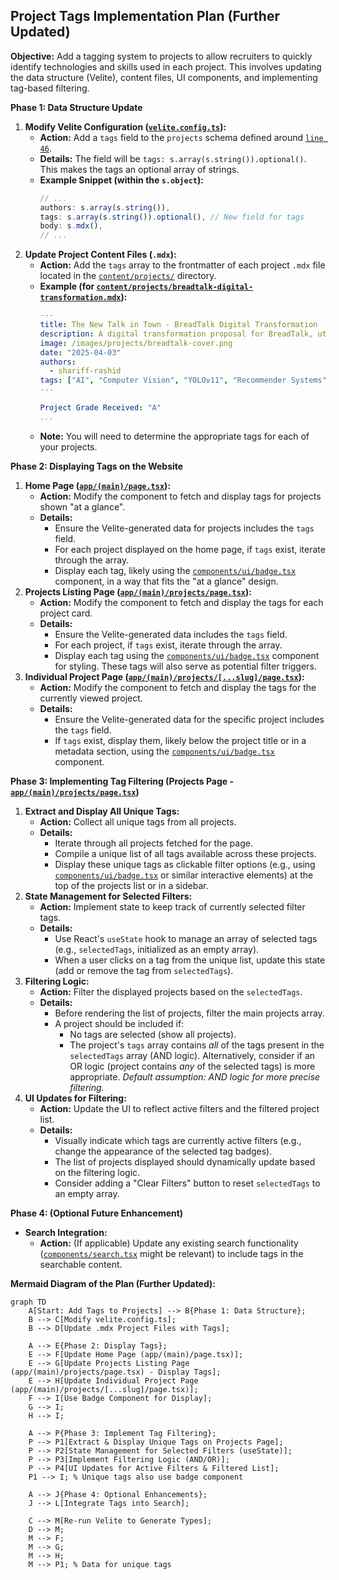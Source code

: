 ## Project Tags Implementation Plan (Further Updated)

**Objective:** Add a tagging system to projects to allow recruiters to quickly identify technologies and skills used in each project. This involves updating the data structure (Velite), content files, UI components, and implementing tag-based filtering.

**Phase 1: Data Structure Update**

1.  **Modify Velite Configuration ([`velite.config.ts`](velite.config.ts:1)):**
    *   **Action:** Add a `tags` field to the `projects` schema defined around [`line 46`](velite.config.ts:46).
    *   **Details:** The field will be `tags: s.array(s.string()).optional()`. This makes the tags an optional array of strings.
    *   **Example Snippet (within the `s.object`):**
        ```typescript
        // ...
        authors: s.array(s.string()),
        tags: s.array(s.string()).optional(), // New field for tags
        body: s.mdx(),
        // ...
        ```
2.  **Update Project Content Files (`.mdx`):**
    *   **Action:** Add the `tags` array to the frontmatter of each project `.mdx` file located in the [`content/projects/`](content/projects/) directory.
    *   **Example (for [`content/projects/breadtalk-digital-transformation.mdx`](content/projects/breadtalk-digital-transformation.mdx:1)):**
        ```yaml
        ---
        title: The New Talk in Town - BreadTalk Digital Transformation
        description: A digital transformation proposal for BreadTalk, utilising AI effectively with a focus on digital leadership.
        image: /images/projects/breadtalk-cover.png
        date: "2025-04-03"
        authors:
          - shariff-rashid
        tags: ["AI", "Computer Vision", "YOLOv11", "Recommender Systems", "Digital Transformation", "Figma"] # Example tags
        ---
        
        Project Grade Received: "A"
        ...
        ```
    *   **Note:** You will need to determine the appropriate tags for each of your projects.

**Phase 2: Displaying Tags on the Website**

1.  **Home Page ([`app/(main)/page.tsx`](app/(main)/page.tsx)):**
    *   **Action:** Modify the component to fetch and display tags for projects shown "at a glance".
    *   **Details:**
        *   Ensure the Velite-generated data for projects includes the `tags` field.
        *   For each project displayed on the home page, if `tags` exist, iterate through the array.
        *   Display each tag, likely using the [`components/ui/badge.tsx`](components/ui/badge.tsx) component, in a way that fits the "at a glance" design.
2.  **Projects Listing Page ([`app/(main)/projects/page.tsx`](app/(main)/projects/page.tsx)):**
    *   **Action:** Modify the component to fetch and display the tags for each project card.
    *   **Details:**
        *   Ensure the Velite-generated data includes the `tags` field.
        *   For each project, if `tags` exist, iterate through the array.
        *   Display each tag using the [`components/ui/badge.tsx`](components/ui/badge.tsx) component for styling. These tags will also serve as potential filter triggers.
3.  **Individual Project Page ([`app/(main)/projects/[...slug]/page.tsx`](app/(main)/projects/[...slug]/page.tsx)):**
    *   **Action:** Modify the component to fetch and display the tags for the currently viewed project.
    *   **Details:**
        *   Ensure the Velite-generated data for the specific project includes the `tags` field.
        *   If `tags` exist, display them, likely below the project title or in a metadata section, using the [`components/ui/badge.tsx`](components/ui/badge.tsx) component.

**Phase 3: Implementing Tag Filtering (Projects Page - [`app/(main)/projects/page.tsx`](app/(main)/projects/page.tsx))**

1.  **Extract and Display All Unique Tags:**
    *   **Action:** Collect all unique tags from all projects.
    *   **Details:**
        *   Iterate through all projects fetched for the page.
        *   Compile a unique list of all tags available across these projects.
        *   Display these unique tags as clickable filter options (e.g., using [`components/ui/badge.tsx`](components/ui/badge.tsx) or similar interactive elements) at the top of the projects list or in a sidebar.
2.  **State Management for Selected Filters:**
    *   **Action:** Implement state to keep track of currently selected filter tags.
    *   **Details:**
        *   Use React's `useState` hook to manage an array of selected tags (e.g., `selectedTags`, initialized as an empty array).
        *   When a user clicks on a tag from the unique list, update this state (add or remove the tag from `selectedTags`).
3.  **Filtering Logic:**
    *   **Action:** Filter the displayed projects based on the `selectedTags`.
    *   **Details:**
        *   Before rendering the list of projects, filter the main projects array.
        *   A project should be included if:
            *   No tags are selected (show all projects).
            *   The project's `tags` array contains *all* of the tags present in the `selectedTags` array (AND logic). Alternatively, consider if an OR logic (project contains *any* of the selected tags) is more appropriate. *Default assumption: AND logic for more precise filtering.*
4.  **UI Updates for Filtering:**
    *   **Action:** Update the UI to reflect active filters and the filtered project list.
    *   **Details:**
        *   Visually indicate which tags are currently active filters (e.g., change the appearance of the selected tag badges).
        *   The list of projects displayed should dynamically update based on the filtering logic.
        *   Consider adding a "Clear Filters" button to reset `selectedTags` to an empty array.

**Phase 4: (Optional Future Enhancement)**

*   **Search Integration:**
    *   **Action:** (If applicable) Update any existing search functionality ([`components/search.tsx`](components/search.tsx) might be relevant) to include tags in the searchable content.

**Mermaid Diagram of the Plan (Further Updated):**

```mermaid
graph TD
    A[Start: Add Tags to Projects] --> B{Phase 1: Data Structure};
    B --> C[Modify velite.config.ts];
    B --> D[Update .mdx Project Files with Tags];

    A --> E{Phase 2: Display Tags};
    E --> F[Update Home Page (app/(main)/page.tsx)];
    E --> G[Update Projects Listing Page (app/(main)/projects/page.tsx) - Display Tags];
    E --> H[Update Individual Project Page (app/(main)/projects/[...slug]/page.tsx)];
    F --> I[Use Badge Component for Display];
    G --> I;
    H --> I;

    A --> P{Phase 3: Implement Tag Filtering};
    P --> P1[Extract & Display Unique Tags on Projects Page];
    P --> P2[State Management for Selected Filters (useState)];
    P --> P3[Implement Filtering Logic (AND/OR)];
    P --> P4[UI Updates for Active Filters & Filtered List];
    P1 --> I; % Unique tags also use badge component

    A --> J{Phase 4: Optional Enhancements};
    J --> L[Integrate Tags into Search];

    C --> M[Re-run Velite to Generate Types];
    D --> M;
    M --> F;
    M --> G;
    M --> H;
    M --> P1; % Data for unique tags